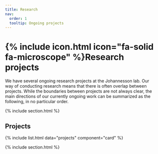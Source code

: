 ```yaml
---
title: Research
nav:
  order: 1
  tooltip: Ongoing projects
---
```


# {% include icon.html icon="fa-solid fa-microscope" %}Research projects

We have several ongoing research projects at the Johannesson lab. Our way of conducting research means that there is often overlap between projects. While the boundaries between projects are not always clear, the main directions of our currently ongoing work can be summarized as the following, in no particular order.

{% include section.html %}

## Projects

{% include list.html data="projects" component="card" %}

{% include section.html %}
